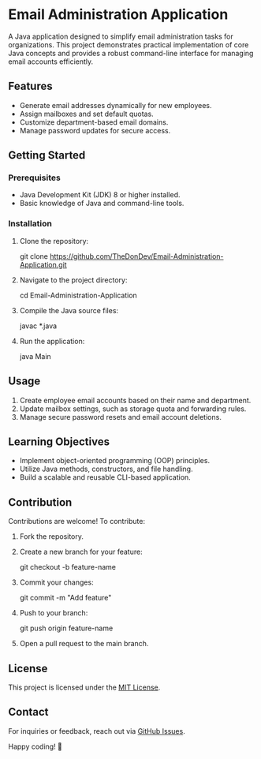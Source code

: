 # Email Administration Application  

A Java application designed to simplify email administration tasks for organizations. This project demonstrates practical implementation of core Java concepts and provides a robust command-line interface for managing email accounts efficiently.  

## Features  
- Generate email addresses dynamically for new employees.  
- Assign mailboxes and set default quotas.  
- Customize department-based email domains.  
- Manage password updates for secure access.  

## Getting Started  

### Prerequisites  
- Java Development Kit (JDK) 8 or higher installed.  
- Basic knowledge of Java and command-line tools.  

### Installation  
1. Clone the repository:  
  
   git clone https://github.com/TheDonDev/Email-Administration-Application.git
    
2. Navigate to the project directory:  
   
   cd Email-Administration-Application
   
3. Compile the Java source files:  
   
   javac *.java
   
4. Run the application:  
  
   java Main
   

## Usage  
1. Create employee email accounts based on their name and department.  
2. Update mailbox settings, such as storage quota and forwarding rules.  
3. Manage secure password resets and email account deletions.  

## Learning Objectives  
- Implement object-oriented programming (OOP) principles.  
- Utilize Java methods, constructors, and file handling.  
- Build a scalable and reusable CLI-based application.  

## Contribution  
Contributions are welcome! To contribute:  
1. Fork the repository.  
2. Create a new branch for your feature:  
  
   git checkout -b feature-name
 
3. Commit your changes:  
  
   git commit -m "Add feature"
  
4. Push to your branch:  
 
   git push origin feature-name

5. Open a pull request to the main branch.  

## License  
This project is licensed under the [MIT License](LICENSE).  

## Contact  
For inquiries or feedback, reach out via [GitHub Issues](https://github.com/TheDonDev/Email-Administration-Application/issues).  

Happy coding! 🚀 
